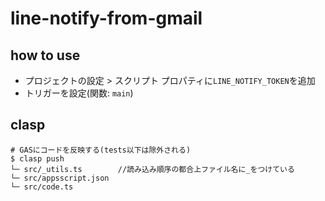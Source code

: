 # line-notify-from-gmail

## how to use
- プロジェクトの設定 > スクリプト プロパティに`LINE_NOTIFY_TOKEN`を追加
- トリガーを設定(関数: `main`)

## clasp
```shell
# GASにコードを反映する(tests以下は除外される)
$ clasp push
└─ src/_utils.ts        //読み込み順序の都合上ファイル名に_をつけている
└─ src/appsscript.json
└─ src/code.ts
```
